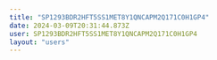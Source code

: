 ```yaml
---
title: "SP1293BDR2HFT5SS1MET8Y1QNCAPM2Q171C0H1GP4"
date: 2024-03-09T20:31:44.873Z
user: SP1293BDR2HFT5SS1MET8Y1QNCAPM2Q171C0H1GP4
layout: "users"
---
```

    